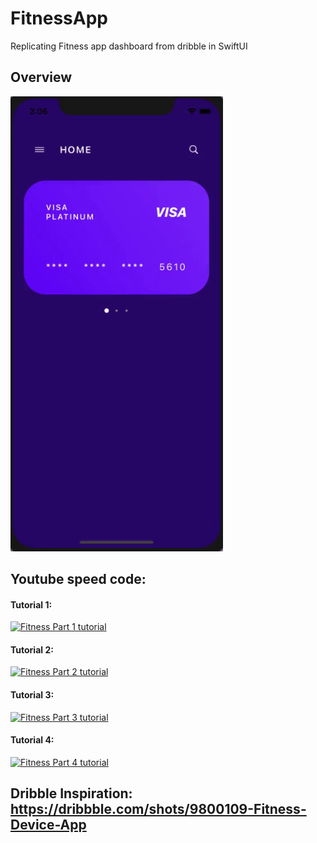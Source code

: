 # FitnessApp

Replicating Fitness app dashboard from dribble in SwiftUI

## Overview

<p float="left">
<img src="https://github.com/kazimunshimun/SwiftUIBankingApp/raw/master/banking.gif" width="340">
</p>

## Youtube speed code:

#### Tutorial 1:
[![Fitness Part 1 tutorial](http://img.youtube.com/vi/U4_9r15t4yE/0.jpg)](https://youtu.be/U4_9r15t4yE)

#### Tutorial 2:
[![Fitness Part 2 tutorial](http://img.youtube.com/vi/HD0gA8p3Zfc/0.jpg)](https://youtu.be/HD0gA8p3Zfc)

#### Tutorial 3:
[![Fitness Part 3 tutorial](http://img.youtube.com/vi/THYlvU3Zx8w/0.jpg)](https://youtu.be/THYlvU3Zx8w)

#### Tutorial 4:
[![Fitness Part 4 tutorial](http://img.youtube.com/vi/laca0Guk2GI/0.jpg)](https://youtu.be/laca0Guk2GI)

## Dribble Inspiration: https://dribbble.com/shots/9800109-Fitness-Device-App
